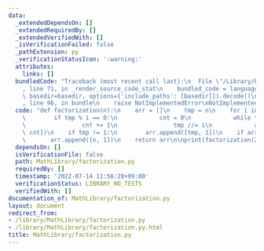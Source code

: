 ```yaml
---
data:
  _extendedDependsOn: []
  _extendedRequiredBy: []
  _extendedVerifiedWith: []
  _isVerificationFailed: false
  _pathExtension: py
  _verificationStatusIcon: ':warning:'
  attributes:
    links: []
  bundledCode: "Traceback (most recent call last):\n  File \"/Library/Frameworks/Python.framework/Versions/3.8/lib/python3.8/site-packages/onlinejudge_verify/documentation/build.py\"\
    , line 71, in _render_source_code_stat\n    bundled_code = language.bundle(stat.path,\
    \ basedir=basedir, options={'include_paths': [basedir]}).decode()\n  File \"/Library/Frameworks/Python.framework/Versions/3.8/lib/python3.8/site-packages/onlinejudge_verify/languages/python.py\"\
    , line 96, in bundle\n    raise NotImplementedError\nNotImplementedError\n"
  code: "def factorization(n):\n    arr = []\n    tmp = n\n    for i in range(2, int(-(-n**0.5//1))+1):\n\
    \        if tmp % i == 0:\n            cnt = 0\n            while tmp % i == 0:\n\
    \                cnt += 1\n                tmp //= i\n            arr.append([i,\
    \ cnt])\n    if tmp != 1:\n        arr.append([tmp, 1])\n    if arr == []:\n \
    \       arr.append([n, 1])\n    return arr\n\nprint(factorization(2592))"
  dependsOn: []
  isVerificationFile: false
  path: MathLibrary/factorization.py
  requiredBy: []
  timestamp: '2022-07-14 11:56:28+09:00'
  verificationStatus: LIBRARY_NO_TESTS
  verifiedWith: []
documentation_of: MathLibrary/factorization.py
layout: document
redirect_from:
- /library/MathLibrary/factorization.py
- /library/MathLibrary/factorization.py.html
title: MathLibrary/factorization.py
---
```

